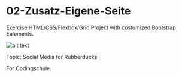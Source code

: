 ﻿# 02-Zusatz-Eigene-Seite
Exercise HTML/CSS/Flexbox/Grid Project with costumized Bootstrap Eelements.

![alt text](http://url/to/img.png](https://raw.githubusercontent.com/tom-mate-o/tom-mate-o.github.io/main/images/imgs_duckstagram/Screenshot_Website_big.png)https://raw.githubusercontent.com/tom-mate-o/tom-mate-o.github.io/main/images/imgs_duckstagram/Screenshot_Website_big.png)

Topic:
Social Media for Rubberducks. 

For Codingschule 
